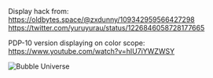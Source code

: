 Display hack from:
https://oldbytes.space/@zxdunny/109342959566427298
https://twitter.com/yuruyurau/status/1226846058728177665

PDP-10 version displaying on color scope:
https://www.youtube.com/watch?v=hIU7iYWZWSY

![Bubble Universe](https://github.com/larsbrinkhoff/bubble-universe/assets/775050/b8f53997-843c-4585-b0b1-639b6cbbe3c6)
